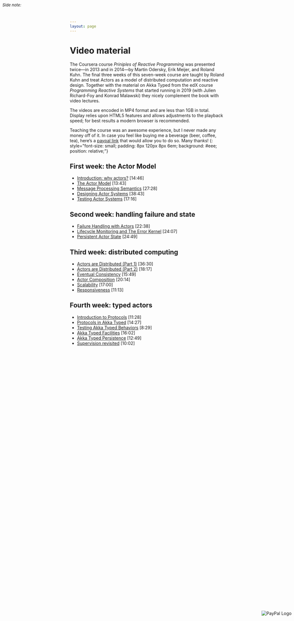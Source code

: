 ```yaml
---
layout: page
---
```


# Video material

The Coursera course _Priniples of Reactive Programming_ was presented twice—in 2013 and in 2014—by Martin Odersky, Erik Meijer, and Roland Kuhn.
The final three weeks of this seven-week course are taught by Roland Kuhn and treat Actors as a model of distributed computation and reactive design.
Together with the material on Akka Typed from the edX course _Programming Reactive Systems_ that started running in 2019 (with Julien Richard-Foy and Konrad Malawski)
they nicely complement the book with video lectures.

The videos are encoded in MP4 format and are less than 1GB in total.
Display relies upon HTML5 features and allows adjustments to the playback speed; for best results a modern browser is recommended.

Teaching the course was an awesome experience, but I never made any money off of it. In case you feel like buying me a beverage (beer, coffee, tea), here’s a [paypal link](https://paypal.me/RolandKuhn) that would allow you to do so. Many thanks!
<span style="font-size:small;padding:8px;position:absolute;left:0;top:0"><i>Side note:</i></span>
<span style="position:absolute;right:0;top:0;height:100%;display:flex;flex-direction:column;justify-content:center;">
  <img src="https://www.paypalobjects.com/webstatic/de_DE/i/de-pp-logo-100px.png" border="0" alt="PayPal Logo" style="padding:8px;" />
</span>
{: style="font-size: small; padding: 8px 120px 8px 6em; background: #eee; position: relative;"}

## First week: the Actor Model

* [Introduction: why actors?](lectures/introduction.html) [14:46]
* [The Actor Model](lectures/actors.html) [13:43]
* [Message Processing Semantics](lectures/messages.html) [27:28]
* [Designing Actor Systems](lectures/design.html) [38:43]
* [Testing Actor Systems](lectures/testing.html) [17:16]

## Second week: handling failure and state

* [Failure Handling with Actors](lectures/failures.html) [22:38]
* [Lifecycle Monitoring and The Error Kernel](lectures/lifecycle.html) [24:07]
* [Persistent Actor State](lectures/persistence.html) [24:49]

## Third week: distributed computing

* [Actors are Distributed (Part 1)](lectures/distributed1.html) [36:30]
* [Actors are Distributed (Part 2)](lectures/distributed2.html) [18:17]
* [Eventual Consistency](lectures/eventual-consistency.html) [15:49]
* [Actor Composition](lectures/composition.html) [20:14]
* [Scalability](lectures/scalability.html) [17:00]
* [Responsiveness](lectures/responsiveness.html) [11:13]

## Fourth week: typed actors

* [Introduction to Protocols](typed_protocols.html) [11:28]
* [Protocols in Akka Typed](typed_akka.html) [14:27]
* [Testing Akka Typed Behaviors](typed_testing.html) [8:29]
* [Akka Typed Facilities](typed_facilities.html) [16:02]
* [Akka Typed Persistence](typed_persistence.html) [12:49]
* [Supervision revisited](typed_supervision.html) [10:02]

